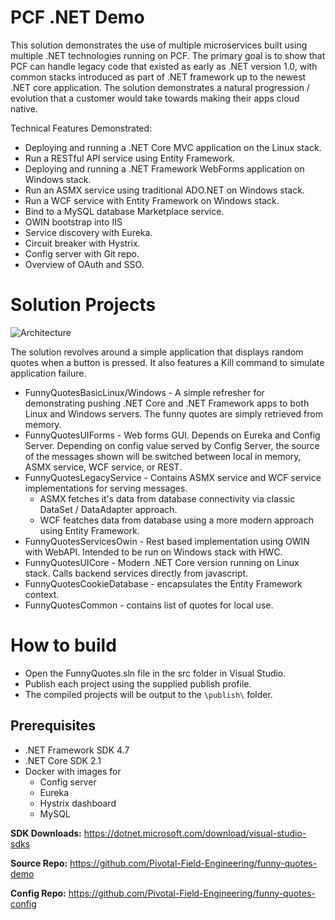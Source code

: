 # PCF .NET Demo
This solution demonstrates the use of multiple microservices built using multiple .NET technologies running on PCF. The primary goal is to show that PCF can handle legacy code that existed as early as .NET version 1.0, with common stacks introduced as part of .NET framework up to the newest .NET core application. The solution demonstrates a natural progression / evolution that a customer would take towards making their apps cloud native.

Technical Features Demonstrated:
- Deploying and running a .NET Core MVC application on the Linux stack.
- Run a RESTful API service using Entity Framework.
- Deploying and running a .NET Framework WebForms application on Windows stack.
- Run an ASMX service using traditional ADO.NET on Windows stack.
- Run a WCF service with Entity Framework on Windows stack.
- Bind to a MySQL database Marketplace service.
- OWIN bootstrap into IIS
- Service discovery with Eureka.
- Circuit breaker with Hystrix.
- Config server with Git repo.
- Overview of OAuth and SSO.

# Solution Projects
![Architecture](https://github.com/Pivotal-Field-Engineering/pace-workshop-content/blob/master/dotnet-funnyquotes-workshop/images/architecture.png)

The solution revolves around a simple application that displays random quotes when a button is pressed.
It also features a Kill command to simulate application failure.
*  FunnyQuotesBasicLinux/Windows - A simple refresher for demonstrating pushing .NET Core and .NET Framework apps to both Linux and Windows servers. The funny quotes are simply retrieved from memory. 
* FunnyQuotesUIForms - Web forms GUI. Depends on Eureka and Config Server. Depending on config value served by Config Server, the source of the messages shown will be switched between local in memory, ASMX service, WCF service, or REST.
* FunnyQuotesLegacyService - Contains ASMX service and WCF service implementations for serving messages.
   * ASMX fetches it's data from database connectivity via classic DataSet / DataAdapter approach.
   * WCF featches data from database using a more modern approach using Entity Framework.
* FunnyQuotesServicesOwin - Rest based implementation using OWIN with WebAPI. Intended to be run on Windows stack with HWC.
* FunnyQuotesUICore - Modern .NET Core version running on Linux stack. Calls backend services directly from javascript.
* FunnyQuotesCookieDatabase - encapsulates the Entity Framework context.
* FunnyQuotesCommon - contains list of quotes for local use.

# How to build
* Open the FunnyQuotes.sln file in the src folder in Visual Studio.
* Publish each project using the supplied publish profile.
* The compiled projects will be output to the `\publish\` folder.

## Prerequisites
* .NET Framework SDK 4.7
* .NET Core SDK 2.1
* Docker with images for
  * Config server
  * Eureka
  * Hystrix dashboard
  * MySQL

**SDK Downloads:** https://dotnet.microsoft.com/download/visual-studio-sdks

**Source Repo:** https://github.com/Pivotal-Field-Engineering/funny-quotes-demo

**Config Repo:** https://github.com/Pivotal-Field-Engineering/funny-quotes-config
